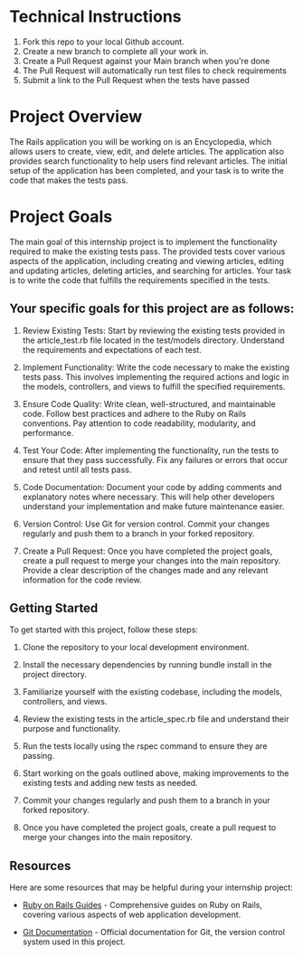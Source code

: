 # Technical Instructions
1. Fork this repo to your local Github account.
2. Create a new branch to complete all your work in.
3. Create a Pull Request against your Main branch when you're done
4. The Pull Request will automatically run test files to check requirements
5. Submit a link to the Pull Request when the tests have passed

# Project Overview
The Rails application you will be working on is an Encyclopedia, which allows users to create, view, edit, and delete articles. The application also provides search functionality to help users find relevant articles. The initial setup of the application has been completed, and your task is to write the code that makes the tests pass.

# Project Goals
The main goal of this internship project is to implement the functionality required to make the existing tests pass. The provided tests cover various aspects of the application, including creating and viewing articles, editing and updating articles, deleting articles, and searching for articles. Your task is to write the code that fulfills the requirements specified in the tests.

## Your specific goals for this project are as follows:

1. Review Existing Tests: Start by reviewing the existing tests provided in the article_test.rb file located in the test/models directory. Understand the requirements and expectations of each test.

2. Implement Functionality: Write the code necessary to make the existing tests pass. This involves implementing the required actions and logic in the models, controllers, and views to fulfill the specified requirements.

3. Ensure Code Quality: Write clean, well-structured, and maintainable code. Follow best practices and adhere to the Ruby on Rails conventions. Pay attention to code readability, modularity, and performance.

4. Test Your Code: After implementing the functionality, run the tests to ensure that they pass successfully. Fix any failures or errors that occur and retest until all tests pass.

5. Code Documentation: Document your code by adding comments and explanatory notes where necessary. This will help other developers understand your implementation and make future maintenance easier.

6. Version Control: Use Git for version control. Commit your changes regularly and push them to a branch in your forked repository.

7. Create a Pull Request: Once you have completed the project goals, create a pull request to merge your changes into the main repository. Provide a clear description of the changes made and any relevant information for the code review.

## Getting Started
To get started with this project, follow these steps:

1. Clone the repository to your local development environment.

2. Install the necessary dependencies by running bundle install in the project directory.

3. Familiarize yourself with the existing codebase, including the models, controllers, and views.

4. Review the existing tests in the article_spec.rb file and understand their purpose and functionality.

5. Run the tests locally using the rspec command to ensure they are passing.

6. Start working on the goals outlined above, making improvements to the existing tests and adding new tests as needed.

7. Commit your changes regularly and push them to a branch in your forked repository.

8. Once you have completed the project goals, create a pull request to merge your changes into the main repository.

## Resources
Here are some resources that may be helpful during your internship project:

- [Ruby on Rails Guides](https://guides.rubyonrails.org/) - Comprehensive guides on Ruby on Rails, covering various aspects of web application development.

- [Git Documentation](https://git-scm.com/doc) - Official documentation for Git, the version control system used in this project.
